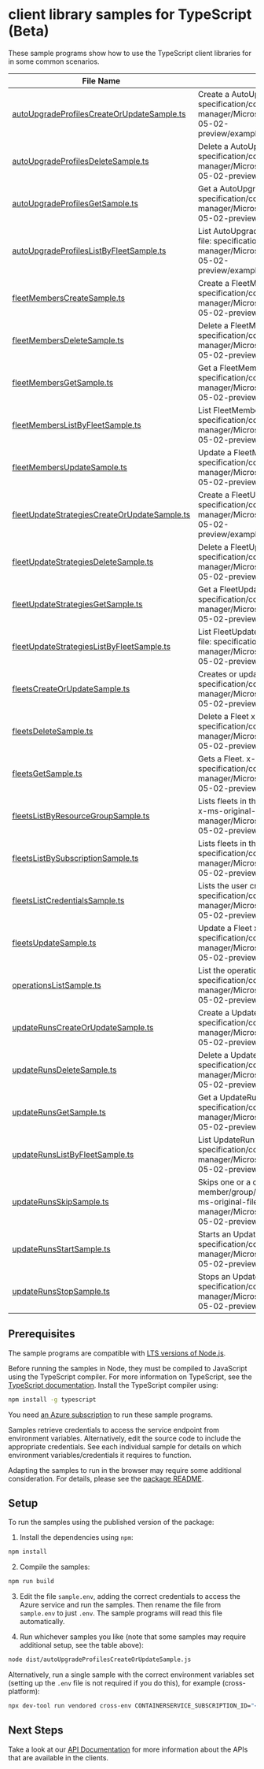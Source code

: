 # client library samples for TypeScript (Beta)

These sample programs show how to use the TypeScript client libraries for in some common scenarios.

| **File Name**                                                                             | **Description**                                                                                                                                                                                                                                    |
| ----------------------------------------------------------------------------------------- | -------------------------------------------------------------------------------------------------------------------------------------------------------------------------------------------------------------------------------------------------- |
| [autoUpgradeProfilesCreateOrUpdateSample.ts][autoupgradeprofilescreateorupdatesample]     | Create a AutoUpgradeProfile x-ms-original-file: specification/containerservice/resource-manager/Microsoft.ContainerService/fleet/preview/2024-05-02-preview/examples/AutoUpgradeProfiles_CreateOrUpdate.json                                       |
| [autoUpgradeProfilesDeleteSample.ts][autoupgradeprofilesdeletesample]                     | Delete a AutoUpgradeProfile x-ms-original-file: specification/containerservice/resource-manager/Microsoft.ContainerService/fleet/preview/2024-05-02-preview/examples/AutoUpgradeProfiles_Delete.json                                               |
| [autoUpgradeProfilesGetSample.ts][autoupgradeprofilesgetsample]                           | Get a AutoUpgradeProfile x-ms-original-file: specification/containerservice/resource-manager/Microsoft.ContainerService/fleet/preview/2024-05-02-preview/examples/AutoUpgradeProfiles_Get.json                                                     |
| [autoUpgradeProfilesListByFleetSample.ts][autoupgradeprofileslistbyfleetsample]           | List AutoUpgradeProfile resources by Fleet x-ms-original-file: specification/containerservice/resource-manager/Microsoft.ContainerService/fleet/preview/2024-05-02-preview/examples/AutoUpgradeProfiles_ListByFleet.json                           |
| [fleetMembersCreateSample.ts][fleetmemberscreatesample]                                   | Create a FleetMember x-ms-original-file: specification/containerservice/resource-manager/Microsoft.ContainerService/fleet/preview/2024-05-02-preview/examples/FleetMembers_Create.json                                                             |
| [fleetMembersDeleteSample.ts][fleetmembersdeletesample]                                   | Delete a FleetMember x-ms-original-file: specification/containerservice/resource-manager/Microsoft.ContainerService/fleet/preview/2024-05-02-preview/examples/FleetMembers_Delete.json                                                             |
| [fleetMembersGetSample.ts][fleetmembersgetsample]                                         | Get a FleetMember x-ms-original-file: specification/containerservice/resource-manager/Microsoft.ContainerService/fleet/preview/2024-05-02-preview/examples/FleetMembers_Get.json                                                                   |
| [fleetMembersListByFleetSample.ts][fleetmemberslistbyfleetsample]                         | List FleetMember resources by Fleet x-ms-original-file: specification/containerservice/resource-manager/Microsoft.ContainerService/fleet/preview/2024-05-02-preview/examples/FleetMembers_ListByFleet.json                                         |
| [fleetMembersUpdateSample.ts][fleetmembersupdatesample]                                   | Update a FleetMember x-ms-original-file: specification/containerservice/resource-manager/Microsoft.ContainerService/fleet/preview/2024-05-02-preview/examples/FleetMembers_Update.json                                                             |
| [fleetUpdateStrategiesCreateOrUpdateSample.ts][fleetupdatestrategiescreateorupdatesample] | Create a FleetUpdateStrategy x-ms-original-file: specification/containerservice/resource-manager/Microsoft.ContainerService/fleet/preview/2024-05-02-preview/examples/UpdateStrategies_CreateOrUpdate.json                                         |
| [fleetUpdateStrategiesDeleteSample.ts][fleetupdatestrategiesdeletesample]                 | Delete a FleetUpdateStrategy x-ms-original-file: specification/containerservice/resource-manager/Microsoft.ContainerService/fleet/preview/2024-05-02-preview/examples/UpdateStrategies_Delete.json                                                 |
| [fleetUpdateStrategiesGetSample.ts][fleetupdatestrategiesgetsample]                       | Get a FleetUpdateStrategy x-ms-original-file: specification/containerservice/resource-manager/Microsoft.ContainerService/fleet/preview/2024-05-02-preview/examples/UpdateStrategies_Get.json                                                       |
| [fleetUpdateStrategiesListByFleetSample.ts][fleetupdatestrategieslistbyfleetsample]       | List FleetUpdateStrategy resources by Fleet x-ms-original-file: specification/containerservice/resource-manager/Microsoft.ContainerService/fleet/preview/2024-05-02-preview/examples/UpdateStrategies_ListByFleet.json                             |
| [fleetsCreateOrUpdateSample.ts][fleetscreateorupdatesample]                               | Creates or updates a Fleet. x-ms-original-file: specification/containerservice/resource-manager/Microsoft.ContainerService/fleet/preview/2024-05-02-preview/examples/Fleets_CreateOrUpdate.json                                                    |
| [fleetsDeleteSample.ts][fleetsdeletesample]                                               | Delete a Fleet x-ms-original-file: specification/containerservice/resource-manager/Microsoft.ContainerService/fleet/preview/2024-05-02-preview/examples/Fleets_Delete.json                                                                         |
| [fleetsGetSample.ts][fleetsgetsample]                                                     | Gets a Fleet. x-ms-original-file: specification/containerservice/resource-manager/Microsoft.ContainerService/fleet/preview/2024-05-02-preview/examples/Fleets_Get.json                                                                             |
| [fleetsListByResourceGroupSample.ts][fleetslistbyresourcegroupsample]                     | Lists fleets in the specified subscription and resource group. x-ms-original-file: specification/containerservice/resource-manager/Microsoft.ContainerService/fleet/preview/2024-05-02-preview/examples/Fleets_ListByResourceGroup.json            |
| [fleetsListBySubscriptionSample.ts][fleetslistbysubscriptionsample]                       | Lists fleets in the specified subscription. x-ms-original-file: specification/containerservice/resource-manager/Microsoft.ContainerService/fleet/preview/2024-05-02-preview/examples/Fleets_ListBySub.json                                         |
| [fleetsListCredentialsSample.ts][fleetslistcredentialssample]                             | Lists the user credentials of a Fleet. x-ms-original-file: specification/containerservice/resource-manager/Microsoft.ContainerService/fleet/preview/2024-05-02-preview/examples/Fleets_ListCredentialsResult.json                                  |
| [fleetsUpdateSample.ts][fleetsupdatesample]                                               | Update a Fleet x-ms-original-file: specification/containerservice/resource-manager/Microsoft.ContainerService/fleet/preview/2024-05-02-preview/examples/Fleets_PatchTags.json                                                                      |
| [operationsListSample.ts][operationslistsample]                                           | List the operations for the provider x-ms-original-file: specification/containerservice/resource-manager/Microsoft.ContainerService/fleet/preview/2024-05-02-preview/examples/Operations_List.json                                                 |
| [updateRunsCreateOrUpdateSample.ts][updaterunscreateorupdatesample]                       | Create a UpdateRun x-ms-original-file: specification/containerservice/resource-manager/Microsoft.ContainerService/fleet/preview/2024-05-02-preview/examples/UpdateRuns_CreateOrUpdate.json                                                         |
| [updateRunsDeleteSample.ts][updaterunsdeletesample]                                       | Delete a UpdateRun x-ms-original-file: specification/containerservice/resource-manager/Microsoft.ContainerService/fleet/preview/2024-05-02-preview/examples/UpdateRuns_Delete.json                                                                 |
| [updateRunsGetSample.ts][updaterunsgetsample]                                             | Get a UpdateRun x-ms-original-file: specification/containerservice/resource-manager/Microsoft.ContainerService/fleet/preview/2024-05-02-preview/examples/UpdateRuns_Get.json                                                                       |
| [updateRunsListByFleetSample.ts][updaterunslistbyfleetsample]                             | List UpdateRun resources by Fleet x-ms-original-file: specification/containerservice/resource-manager/Microsoft.ContainerService/fleet/preview/2024-05-02-preview/examples/UpdateRuns_ListByFleet.json                                             |
| [updateRunsSkipSample.ts][updaterunsskipsample]                                           | Skips one or a combination of member/group/stage/afterStageWait(s) of an update run. x-ms-original-file: specification/containerservice/resource-manager/Microsoft.ContainerService/fleet/preview/2024-05-02-preview/examples/UpdateRuns_Skip.json |
| [updateRunsStartSample.ts][updaterunsstartsample]                                         | Starts an UpdateRun. x-ms-original-file: specification/containerservice/resource-manager/Microsoft.ContainerService/fleet/preview/2024-05-02-preview/examples/UpdateRuns_Start.json                                                                |
| [updateRunsStopSample.ts][updaterunsstopsample]                                           | Stops an UpdateRun. x-ms-original-file: specification/containerservice/resource-manager/Microsoft.ContainerService/fleet/preview/2024-05-02-preview/examples/UpdateRuns_Stop.json                                                                  |

## Prerequisites

The sample programs are compatible with [LTS versions of Node.js](https://github.com/nodejs/release#release-schedule).

Before running the samples in Node, they must be compiled to JavaScript using the TypeScript compiler. For more information on TypeScript, see the [TypeScript documentation][typescript]. Install the TypeScript compiler using:

```bash
npm install -g typescript
```

You need [an Azure subscription][freesub] to run these sample programs.

Samples retrieve credentials to access the service endpoint from environment variables. Alternatively, edit the source code to include the appropriate credentials. See each individual sample for details on which environment variables/credentials it requires to function.

Adapting the samples to run in the browser may require some additional consideration. For details, please see the [package README][package].

## Setup

To run the samples using the published version of the package:

1. Install the dependencies using `npm`:

```bash
npm install
```

2. Compile the samples:

```bash
npm run build
```

3. Edit the file `sample.env`, adding the correct credentials to access the Azure service and run the samples. Then rename the file from `sample.env` to just `.env`. The sample programs will read this file automatically.

4. Run whichever samples you like (note that some samples may require additional setup, see the table above):

```bash
node dist/autoUpgradeProfilesCreateOrUpdateSample.js
```

Alternatively, run a single sample with the correct environment variables set (setting up the `.env` file is not required if you do this), for example (cross-platform):

```bash
npx dev-tool run vendored cross-env CONTAINERSERVICE_SUBSCRIPTION_ID="<containerservice subscription id>" CONTAINERSERVICE_RESOURCE_GROUP="<containerservice resource group>" node dist/autoUpgradeProfilesCreateOrUpdateSample.js
```

## Next Steps

Take a look at our [API Documentation][apiref] for more information about the APIs that are available in the clients.

[autoupgradeprofilescreateorupdatesample]: https://github.com/Azure/azure-sdk-for-js/blob/main/sdk/containerservice/arm-containerservicefleet/samples/v1-beta/typescript/src/autoUpgradeProfilesCreateOrUpdateSample.ts
[autoupgradeprofilesdeletesample]: https://github.com/Azure/azure-sdk-for-js/blob/main/sdk/containerservice/arm-containerservicefleet/samples/v1-beta/typescript/src/autoUpgradeProfilesDeleteSample.ts
[autoupgradeprofilesgetsample]: https://github.com/Azure/azure-sdk-for-js/blob/main/sdk/containerservice/arm-containerservicefleet/samples/v1-beta/typescript/src/autoUpgradeProfilesGetSample.ts
[autoupgradeprofileslistbyfleetsample]: https://github.com/Azure/azure-sdk-for-js/blob/main/sdk/containerservice/arm-containerservicefleet/samples/v1-beta/typescript/src/autoUpgradeProfilesListByFleetSample.ts
[fleetmemberscreatesample]: https://github.com/Azure/azure-sdk-for-js/blob/main/sdk/containerservice/arm-containerservicefleet/samples/v1-beta/typescript/src/fleetMembersCreateSample.ts
[fleetmembersdeletesample]: https://github.com/Azure/azure-sdk-for-js/blob/main/sdk/containerservice/arm-containerservicefleet/samples/v1-beta/typescript/src/fleetMembersDeleteSample.ts
[fleetmembersgetsample]: https://github.com/Azure/azure-sdk-for-js/blob/main/sdk/containerservice/arm-containerservicefleet/samples/v1-beta/typescript/src/fleetMembersGetSample.ts
[fleetmemberslistbyfleetsample]: https://github.com/Azure/azure-sdk-for-js/blob/main/sdk/containerservice/arm-containerservicefleet/samples/v1-beta/typescript/src/fleetMembersListByFleetSample.ts
[fleetmembersupdatesample]: https://github.com/Azure/azure-sdk-for-js/blob/main/sdk/containerservice/arm-containerservicefleet/samples/v1-beta/typescript/src/fleetMembersUpdateSample.ts
[fleetupdatestrategiescreateorupdatesample]: https://github.com/Azure/azure-sdk-for-js/blob/main/sdk/containerservice/arm-containerservicefleet/samples/v1-beta/typescript/src/fleetUpdateStrategiesCreateOrUpdateSample.ts
[fleetupdatestrategiesdeletesample]: https://github.com/Azure/azure-sdk-for-js/blob/main/sdk/containerservice/arm-containerservicefleet/samples/v1-beta/typescript/src/fleetUpdateStrategiesDeleteSample.ts
[fleetupdatestrategiesgetsample]: https://github.com/Azure/azure-sdk-for-js/blob/main/sdk/containerservice/arm-containerservicefleet/samples/v1-beta/typescript/src/fleetUpdateStrategiesGetSample.ts
[fleetupdatestrategieslistbyfleetsample]: https://github.com/Azure/azure-sdk-for-js/blob/main/sdk/containerservice/arm-containerservicefleet/samples/v1-beta/typescript/src/fleetUpdateStrategiesListByFleetSample.ts
[fleetscreateorupdatesample]: https://github.com/Azure/azure-sdk-for-js/blob/main/sdk/containerservice/arm-containerservicefleet/samples/v1-beta/typescript/src/fleetsCreateOrUpdateSample.ts
[fleetsdeletesample]: https://github.com/Azure/azure-sdk-for-js/blob/main/sdk/containerservice/arm-containerservicefleet/samples/v1-beta/typescript/src/fleetsDeleteSample.ts
[fleetsgetsample]: https://github.com/Azure/azure-sdk-for-js/blob/main/sdk/containerservice/arm-containerservicefleet/samples/v1-beta/typescript/src/fleetsGetSample.ts
[fleetslistbyresourcegroupsample]: https://github.com/Azure/azure-sdk-for-js/blob/main/sdk/containerservice/arm-containerservicefleet/samples/v1-beta/typescript/src/fleetsListByResourceGroupSample.ts
[fleetslistbysubscriptionsample]: https://github.com/Azure/azure-sdk-for-js/blob/main/sdk/containerservice/arm-containerservicefleet/samples/v1-beta/typescript/src/fleetsListBySubscriptionSample.ts
[fleetslistcredentialssample]: https://github.com/Azure/azure-sdk-for-js/blob/main/sdk/containerservice/arm-containerservicefleet/samples/v1-beta/typescript/src/fleetsListCredentialsSample.ts
[fleetsupdatesample]: https://github.com/Azure/azure-sdk-for-js/blob/main/sdk/containerservice/arm-containerservicefleet/samples/v1-beta/typescript/src/fleetsUpdateSample.ts
[operationslistsample]: https://github.com/Azure/azure-sdk-for-js/blob/main/sdk/containerservice/arm-containerservicefleet/samples/v1-beta/typescript/src/operationsListSample.ts
[updaterunscreateorupdatesample]: https://github.com/Azure/azure-sdk-for-js/blob/main/sdk/containerservice/arm-containerservicefleet/samples/v1-beta/typescript/src/updateRunsCreateOrUpdateSample.ts
[updaterunsdeletesample]: https://github.com/Azure/azure-sdk-for-js/blob/main/sdk/containerservice/arm-containerservicefleet/samples/v1-beta/typescript/src/updateRunsDeleteSample.ts
[updaterunsgetsample]: https://github.com/Azure/azure-sdk-for-js/blob/main/sdk/containerservice/arm-containerservicefleet/samples/v1-beta/typescript/src/updateRunsGetSample.ts
[updaterunslistbyfleetsample]: https://github.com/Azure/azure-sdk-for-js/blob/main/sdk/containerservice/arm-containerservicefleet/samples/v1-beta/typescript/src/updateRunsListByFleetSample.ts
[updaterunsskipsample]: https://github.com/Azure/azure-sdk-for-js/blob/main/sdk/containerservice/arm-containerservicefleet/samples/v1-beta/typescript/src/updateRunsSkipSample.ts
[updaterunsstartsample]: https://github.com/Azure/azure-sdk-for-js/blob/main/sdk/containerservice/arm-containerservicefleet/samples/v1-beta/typescript/src/updateRunsStartSample.ts
[updaterunsstopsample]: https://github.com/Azure/azure-sdk-for-js/blob/main/sdk/containerservice/arm-containerservicefleet/samples/v1-beta/typescript/src/updateRunsStopSample.ts
[apiref]: https://docs.microsoft.com/javascript/api/@azure/arm-containerservicefleet?view=azure-node-preview
[freesub]: https://azure.microsoft.com/free/
[package]: https://github.com/Azure/azure-sdk-for-js/tree/main/sdk/containerservice/arm-containerservicefleet/README.md
[typescript]: https://www.typescriptlang.org/docs/home.html
